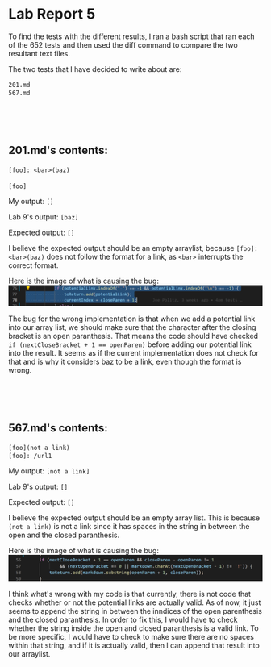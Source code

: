 
# Lab Report 5

To find the tests with the different results, I ran a bash script that ran each of the 652 tests and then used the diff command to compare the two resultant text files.




The two tests that I have decided to write about are:

    201.md
    567.md


<br/>
<br/>
<br/>

## 201.md's contents:
```
[foo]: <bar>(baz)

[foo]
```

My output: ```[]```

Lab 9's output: ```[baz]```

Expected output: ```[]```

I believe the expected output should be an empty arraylist, because ```[foo]: <bar>(baz)``` does not follow the format for a link, as ```<bar>``` interrupts the correct format.


Here is the image of what is causing the bug:
![bugOne](pics/bugOneLabTen.PNG)

The bug for the wrong implementation is that when we add a potential link into our array list, we should make sure that the character after the closing bracket is an open paranthesis. That means the code should have checked ```if (nextCloseBracket + 1 == openParen)``` before adding our potential link into the result. It seems as if the current implementation does not check for that and is why it considers baz to be a link, even though the format is wrong.





<br/>
<br/>
<br/>


## 567.md's contents:
```
[foo](not a link)
[foo]: /url1
```

My output: ```[not a link]```

Lab 9's output: ```[]```

Expected output: ```[]```

I believe the expected output should be an empty array list. This is because ```(not a link)``` is not a link since it has spaces in the string in between the open and the closed paranthesis.

Here is the image of what is causing the bug:
![bugOne](pics/bugTwoLabTen.PNG)

I think what's wrong with my code is that currently, there is not code that checks whether or not the potential links are actually valid. As of now, it just seems to append the string in between the inndices of the open parenthesis and the closed paranthesis. In order to fix this, I would have to check whether the string inside the open and closed paranthesis is a valid link. To be more specific, I would have to check to make sure there are no spaces within that string, and if it is actually valid, then I can append that result into our arraylist.
